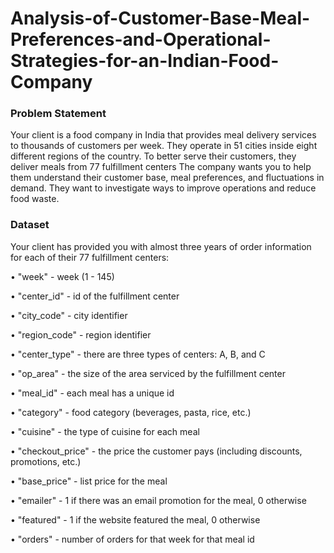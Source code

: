 # Analysis-of-Customer-Base-Meal-Preferences-and-Operational-Strategies-for-an-Indian-Food-Company

### Problem Statement
Your client is a food company in India that provides meal delivery services to thousands of customers per week. They operate in 51 cities inside eight different regions of the country. To better serve their customers, they deliver meals from 77 fulfillment centers
The company wants you to help them understand their customer base, meal preferences, and fluctuations in demand. They want to investigate ways to improve operations and reduce food waste.

### Dataset
Your client has provided you with almost three years of order information for each of their 77 fulfillment centers:

•	"week" - week (1 - 145)

•	"center_id" - id of the fulfillment center

•	"city_code" - city identifier

•	"region_code" - region identifier

•	"center_type" - there are three types of centers: A, B, and C

•	"op_area" - the size of the area serviced by the fulfillment center

•	"meal_id" - each meal has a unique id

•	"category" - food category (beverages, pasta, rice, etc.)

•	"cuisine" - the type of cuisine for each meal

•	"checkout_price" - the price the customer pays (including discounts, promotions, etc.)

•	"base_price" - list price for the meal

•	"emailer" - 1 if there was an email promotion for the meal, 0 otherwise

•	"featured" - 1 if the website featured the meal, 0 otherwise

•	"orders" - number of orders for that week for that meal id

